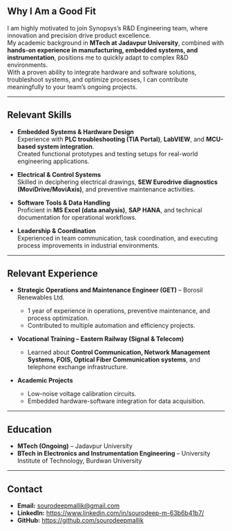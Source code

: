 ## Why I Am a Good Fit
I am highly motivated to join Synopsys’s R&D Engineering team, where innovation and precision drive product excellence.  
My academic background in **MTech at Jadavpur University**, combined with **hands-on experience in manufacturing, embedded systems, and instrumentation**, positions me to quickly adapt to complex R&D environments.  
With a proven ability to integrate hardware and software solutions, troubleshoot systems, and optimize processes, I can contribute meaningfully to your team’s ongoing projects.

---

## Relevant Skills

- **Embedded Systems & Hardware Design**  
  Experience with **PLC troubleshooting (TIA Portal)**, **LabVIEW**, and **MCU-based system integration**.  
  Created functional prototypes and testing setups for real-world engineering applications.

- **Electrical & Control Systems**  
  Skilled in deciphering electrical drawings, **SEW Eurodrive diagnostics (MoviDrive/MoviAxis)**, and preventive maintenance activities.

- **Software Tools & Data Handling**  
  Proficient in **MS Excel (data analysis)**, **SAP HANA**, and technical documentation for operational workflows.

- **Leadership & Coordination**  
  Experienced in team communication, task coordination, and executing process improvements in industrial environments.

---

## Relevant Experience

- **Strategic Operations and Maintenance Engineer (GET)** – Borosil Renewables Ltd.
  - 1 year of experience in operations, preventive maintenance, and process optimization.  
  - Contributed to multiple automation and efficiency projects.

- **Vocational Training – Eastern Railway (Signal & Telecom)**  
  - Learned about **Control Communication, Network Management Systems, FOIS, Optical Fiber Communication systems**, and telephone exchange infrastructure.

- **Academic Projects**  
  - Low-noise voltage calibration circuits.  
  - Embedded hardware-software integration for data acquisition.

---

## Education
- **MTech (Ongoing)** – Jadavpur University  
- **BTech in Electronics and Instrumentation Engineering** – University Institute of Technology, Burdwan University

---

## Contact
- **Email:** sourodeepmallik@gmail.com
- **LinkedIn:** https://www.linkedin.com/in/sourodeep-m-63b6b41b7/  
- **GitHub:** https://github.com/sourodeepmallik
